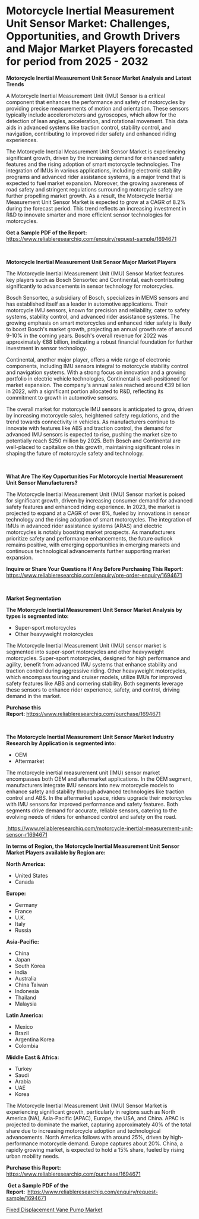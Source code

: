 <p><h1>Motorcycle Inertial Measurement Unit Sensor Market: Challenges, Opportunities, and Growth Drivers and Major Market Players forecasted for period from 2025 - 2032</h1></p><p><strong>Motorcycle Inertial Measurement Unit Sensor Market Analysis and Latest Trends</strong></p>
<p><p>A Motorcycle Inertial Measurement Unit (IMU) Sensor is a critical component that enhances the performance and safety of motorcycles by providing precise measurements of motion and orientation. These sensors typically include accelerometers and gyroscopes, which allow for the detection of lean angles, acceleration, and rotational movement. This data aids in advanced systems like traction control, stability control, and navigation, contributing to improved rider safety and enhanced riding experiences.</p><p>The Motorcycle Inertial Measurement Unit Sensor Market is experiencing significant growth, driven by the increasing demand for enhanced safety features and the rising adoption of smart motorcycle technologies. The integration of IMUs in various applications, including electronic stability programs and advanced rider assistance systems, is a major trend that is expected to fuel market expansion. Moreover, the growing awareness of road safety and stringent regulations surrounding motorcycle safety are further propelling market growth. As a result, the Motorcycle Inertial Measurement Unit Sensor Market is expected to grow at a CAGR of 8.2% during the forecast period. This trend reflects an increasing investment in R&D to innovate smarter and more efficient sensor technologies for motorcycles.</p></p>
<p><strong>Get a Sample PDF of the Report:&nbsp;</strong> <a href="https://www.reliableresearchiq.com/enquiry/request-sample/1694671?utm_campaign=3106&utm_medium=2&utm_source=Github&utm_content=ia&utm_term=25032025&utm_id=motorcycle-inertial-measurement-unit-sensor">https://www.reliableresearchiq.com/enquiry/request-sample/1694671</a></p>
<p>&nbsp;</p>
<p><strong>Motorcycle Inertial Measurement Unit Sensor Major Market Players</strong></p>
<p><p>The Motorcycle Inertial Measurement Unit (IMU) Sensor Market features key players such as Bosch Sensortec and Continental, each contributing significantly to advancements in sensor technology for motorcycles.</p><p>Bosch Sensortec, a subsidiary of Bosch, specializes in MEMS sensors and has established itself as a leader in automotive applications. Their motorcycle IMU sensors, known for precision and reliability, cater to safety systems, stability control, and advanced rider assistance systems. The growing emphasis on smart motorcycles and enhanced rider safety is likely to boost Bosch's market growth, projecting an annual growth rate of around 9-10% in the coming years. Bosch's overall revenue for 2022 was approximately €88 billion, indicating a robust financial foundation for further investment in sensor technology.</p><p>Continental, another major player, offers a wide range of electronic components, including IMU sensors integral to motorcycle stability control and navigation systems. With a strong focus on innovation and a growing portfolio in electric vehicle technologies, Continental is well-positioned for market expansion. The company's annual sales reached around €39 billion in 2022, with a significant portion allocated to R&D, reflecting its commitment to growth in automotive sensors.</p><p>The overall market for motorcycle IMU sensors is anticipated to grow, driven by increasing motorcycle sales, heightened safety regulations, and the trend towards connectivity in vehicles. As manufacturers continue to innovate with features like ABS and traction control, the demand for advanced IMU sensors is expected to rise, pushing the market size to potentially reach $250 million by 2025. Both Bosch and Continental are well-placed to capitalize on this growth, maintaining significant roles in shaping the future of motorcycle safety and technology.</p></p>
<p>&nbsp;</p>
<p><strong>What Are The Key Opportunities For Motorcycle Inertial Measurement Unit Sensor Manufacturers?</strong></p>
<p><p>The Motorcycle Inertial Measurement Unit (IMU) Sensor market is poised for significant growth, driven by increasing consumer demand for advanced safety features and enhanced riding experience. In 2023, the market is projected to expand at a CAGR of over 8%, fueled by innovations in sensor technology and the rising adoption of smart motorcycles. The integration of IMUs in advanced rider assistance systems (ARAS) and electric motorcycles is notably boosting market prospects. As manufacturers prioritize safety and performance enhancements, the future outlook remains positive, with emerging opportunities in emerging markets and continuous technological advancements further supporting market expansion.</p></p>
<p><strong>Inquire or Share Your Questions If Any Before Purchasing This Report:</strong> <a href="https://www.reliableresearchiq.com/enquiry/pre-order-enquiry/1694671?utm_campaign=3106&utm_medium=2&utm_source=Github&utm_content=ia&utm_term=25032025&utm_id=motorcycle-inertial-measurement-unit-sensor">https://www.reliableresearchiq.com/enquiry/pre-order-enquiry/1694671</a></p>
<p>&nbsp;</p>
<p><strong>Market Segmentation</strong></p>
<p><strong>The Motorcycle Inertial Measurement Unit Sensor Market Analysis by types is segmented into:</strong></p>
<p><ul><li>Super-sport motorcycles</li><li>Other heavyweight motorcycles</li></ul></p>
<p><p>The Motorcycle Inertial Measurement Unit (IMU) sensor market is segmented into super-sport motorcycles and other heavyweight motorcycles. Super-sport motorcycles, designed for high performance and agility, benefit from advanced IMU systems that enhance stability and traction control during aggressive riding. Other heavyweight motorcycles, which encompass touring and cruiser models, utilize IMUs for improved safety features like ABS and cornering stability. Both segments leverage these sensors to enhance rider experience, safety, and control, driving demand in the market.</p></p>
<p><strong>Purchase this Report:&nbsp;</strong><a href="https://www.reliableresearchiq.com/purchase/1694671?utm_campaign=3106&utm_medium=2&utm_source=Github&utm_content=ia&utm_term=25032025&utm_id=motorcycle-inertial-measurement-unit-sensor">https://www.reliableresearchiq.com/purchase/1694671</a></p>
<p>&nbsp;</p>
<p><strong>The Motorcycle Inertial Measurement Unit Sensor Market Industry Research by Application is segmented into:</strong></p>
<p><ul><li>OEM</li><li>Aftermarket</li></ul></p>
<p><p>The motorcycle inertial measurement unit (IMU) sensor market encompasses both OEM and aftermarket applications. In the OEM segment, manufacturers integrate IMU sensors into new motorcycle models to enhance safety and stability through advanced technologies like traction control and ABS. In the aftermarket space, riders upgrade their motorcycles with IMU sensors for improved performance and safety features. Both segments drive demand for accurate, reliable sensors, catering to the evolving needs of riders for enhanced control and safety on the road.</p></p>
<p><a href="https://www.reliableresearchiq.com/motorcycle-inertial-measurement-unit-sensor-r1694671?utm_campaign=3106&utm_medium=2&utm_source=Github&utm_content=ia&utm_term=25032025&utm_id=motorcycle-inertial-measurement-unit-sensor">&nbsp;https://www.reliableresearchiq.com/motorcycle-inertial-measurement-unit-sensor-r1694671</a></p>
<p><strong>In terms of Region, the Motorcycle Inertial Measurement Unit Sensor Market Players available by Region are:</strong></p>
<p>
    <p> <strong> North America: </strong>
        <ul>
            <li>United States</li>
            <li>Canada</li>
        </ul>
        </p> 
    <p> <strong> Europe: </strong>
        <ul>
            <li>Germany</li>
            <li>France</li>
            <li>U.K.</li>
            <li>Italy</li>
            <li>Russia</li>
        </ul>
        </p> 
    <p> <strong> Asia-Pacific: </strong>
        <ul>
            <li>China</li>
            <li>Japan</li>
            <li>South Korea</li>
            <li>India</li>
            <li>Australia</li>
            <li>China Taiwan</li>
            <li>Indonesia</li>
            <li>Thailand</li>
            <li>Malaysia</li>
        </ul>
        </p> 
    <p> <strong> Latin America: </strong>
        <ul>
            <li>Mexico</li>
            <li>Brazil</li>
            <li>Argentina Korea</li>
            <li>Colombia</li>
        </ul>
        </p> 
    <p> <strong> Middle East & Africa: </strong>
        <ul>
            <li>Turkey</li>
            <li>Saudi</li>
            <li>Arabia</li>
            <li>UAE</li>
            <li>Korea</li>
        </ul>
    </p>
    </p>
<p><p>The Motorcycle Inertial Measurement Unit (IMU) Sensor Market is experiencing significant growth, particularly in regions such as North America (NA), Asia-Pacific (APAC), Europe, the USA, and China. APAC is projected to dominate the market, capturing approximately 40% of the total share due to increasing motorcycle adoption and technological advancements. North America follows with around 25%, driven by high-performance motorcycle demand. Europe captures about 20%. China, a rapidly growing market, is expected to hold a 15% share, fueled by rising urban mobility needs.</p></p>
<p><strong>Purchase this Report: </strong><a href="https://www.reliableresearchiq.com/purchase/1694671?utm_campaign=3106&utm_medium=2&utm_source=Github&utm_content=ia&utm_term=25032025&utm_id=motorcycle-inertial-measurement-unit-sensor">https://www.reliableresearchiq.com/purchase/1694671</a></p>
<p>&nbsp;<strong>Get a Sample PDF of the Report:&nbsp;&nbsp;</strong><a href="https://www.reliableresearchiq.com/enquiry/request-sample/1694671?utm_campaign=3106&utm_medium=2&utm_source=Github&utm_content=ia&utm_term=25032025&utm_id=motorcycle-inertial-measurement-unit-sensor">https://www.reliableresearchiq.com/enquiry/request-sample/1694671</a></p>
<p><strong></strong></p>
<p><p><a href="https://github.com/lalolatiot/Market-Research-Report-List-1/blob/main/fixed-displacement-vane-pump-market.md?utm_campaign=3106&utm_medium=2&utm_source=Github&utm_content=ia&utm_term=25032025&utm_id=motorcycle-inertial-measurement-unit-sensor">Fixed Displacement Vane Pump Market</a></p></p>
